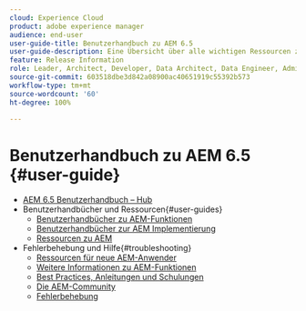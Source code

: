 ```yaml
---
cloud: Experience Cloud
product: adobe experience manager
audience: end-user
user-guide-title: Benutzerhandbuch zu AEM 6.5
user-guide-description: Eine Übersicht über alle wichtigen Ressourcen zum Verständnis, Installieren, Verwalten und Verwenden von AEM 6.5
feature: Release Information
role: Leader, Architect, Developer, Data Architect, Data Engineer, Admin, User
source-git-commit: 603518dbe3d842a08900ac40651919c55392b573
workflow-type: tm+mt
source-wordcount: '60'
ht-degree: 100%

---
```



# Benutzerhandbuch zu AEM 6.5 {#user-guide}

+ [AEM 6.5 Benutzerhandbuch – Hub](home.md)
+ Benutzerhandbücher und Ressourcen{#user-guides}
   + [Benutzerhandbücher zu AEM-Funktionen](capabilities.md)
   + [Benutzerhandbücher zur AEM Implementierung](implementation.md)
   + [Ressourcen zu AEM](resources.md)
+ Fehlerbehebung und Hilfe{#troubleshooting}
   + [Ressourcen für neue AEM-Anwender](new.md)
   + [Weitere Informationen zu AEM-Funktionen](learn.md)
   + [Best Practices, Anleitungen und Schulungen](best-practice.md)
   + [Die AEM-Community](community.md)
   + [Fehlerbehebung](troubleshooting.md)
